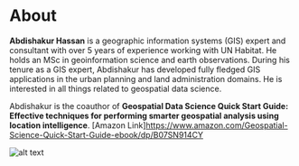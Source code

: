 # About

**Abdishakur Hassan** is a geographic information systems (GIS) expert and consultant with over 5 years of experience working with UN Habitat. He holds an MSc in geoinformation science and earth observations. During his tenure as a GIS expert, Abdishakur has developed fully fledged GIS applications in the urban planning and land administration domains. He is interested in all things related to geospatial data science.

Abdishakur is the coauthor of **Geospatial Data Science Quick Start Guide: Effective techniques for performing smarter geospatial analysis using location intelligence**. [Amazon Link]https://www.amazon.com/Geospatial-Science-Quick-Start-Guide-ebook/dp/B07SN914CY

![alt text](https://images-na.ssl-images-amazon.com/images/I/417g%2BgQRWYL._SX403_BO1,204,203,200_.jpg)
